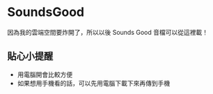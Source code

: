 # SoundsGood
因為我的雲端空間要炸開了，所以以後 Sounds Good 音檔可以從這裡載！

## 貼心小提醒
* 用電腦開會比較方便
* 如果想用手機看的話，可以先用電腦下載下來再傳到手機
